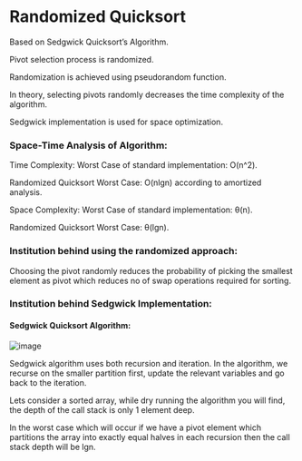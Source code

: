 # Randomized Quicksort 
Based on Sedgwick Quicksort’s Algorithm.

Pivot selection process is randomized.

Randomization is achieved using pseudorandom function.

In theory, selecting pivots randomly decreases the time complexity of the algorithm.

Sedgwick implementation is used for space optimization.

### Space-Time Analysis of Algorithm:
Time Complexity:
Worst Case of standard implementation: O(n^2).

Randomized Quicksort Worst Case: O(nlgn) according to amortized analysis.

Space Complexity:
Worst Case of standard implementation: θ(n).

Randomized Quicksort Worst Case: θ(lgn).

### Institution behind using the randomized approach: 
Choosing the pivot randomly reduces the probability of picking the smallest element as pivot which reduces no of swap operations required for sorting. 

### Institution behind Sedgwick Implementation:
#### Sedgwick Quicksort Algorithm:

![image](https://user-images.githubusercontent.com/88283180/155743467-574c6a91-df14-4d3e-85d8-195b72fce280.png)

Sedgwick algorithm uses both recursion and iteration. In the algorithm, we recurse on the smaller partition first, update the relevant variables and go back to the iteration.

Lets consider a sorted array, while dry running the algorithm you will find, the depth of the call stack is only 1 element deep. 

In the worst case which will occur if we have a pivot element which partitions the array into exactly equal halves in each recursion then the call stack depth will be lgn. 




                 

